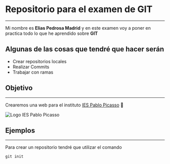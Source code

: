 # Repositorio para el examen de GIT
---
Mi nombre es **Elias Pedrosa Madrid** y en este examen voy a poner en practica todo lo que he aprendido sobre **GIT**


## Algunas de las cosas que tendré que hacer serán 

* Crear repositorios locales
* Realizar Commits
* Trabajar con ramas


## Objetivo
---
Crearemos una web para el instituto [IES Pablo Picasso](https://www.iespablopicasso.es) 🏫 <!--al poner :school o :school: no aparecía el emoji-->

![Logo IES Pablo Picasso](https://fpiespablopicasso.es/wp-content/uploads/2022/03/LOGOTIPO-IES-PABLO-PICASSO-texto-morado.png)


## Ejemplos
---
Para crear un repositorio tendré que utilizar el comando
```
git init
```